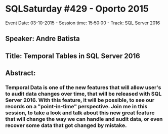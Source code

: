 # SQLSaturday #429 - Oporto 2015
Event Date: 03-10-2015 - Session time: 15:50:00 - Track: SQL Server 2016
## Speaker: Andre Batista
## Title: Temporal Tables in SQL Server 2016
## Abstract:
### Temporal Data is one of the new features that will allow user's to audit data changes over time, that will be released with SQL Server 2016. With this feature, it will be possible, to see our records on a "point-in-time" perspective. Join me in this session, to take a look and talk about this new great feature that will change the way we can handle and audit data, or even recover some data that got changed by mistake.

